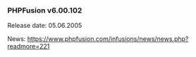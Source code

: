 ### PHPFusion v6.00.102
Release date: 05.06.2005

News: https://www.phpfusion.com/infusions/news/news.php?readmore=221
